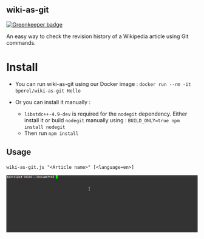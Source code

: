 ## wiki-as-git

[![Greenkeeper badge](https://badges.greenkeeper.io/bperel/wiki-as-git.svg)](https://greenkeeper.io/)

An easy way to check the revision history of a Wikipedia article using Git commands.

# Install

* You can run wiki-as-git using our Docker image :
`docker run --rm -it bperel/wiki-as-git Hello`

* Or you can install it manually :
  * `libstdc++-4.9-dev` is required for the `nodegit` dependency. Either install it or build `nodegit` manually using : `BUILD_ONLY=true npm install nodegit`
  * Then run `npm install`

## Usage

`wiki-as-git.js "<Article name>" [<language=en>]`

![alt text](wiki-as-git%20demo.gif)
